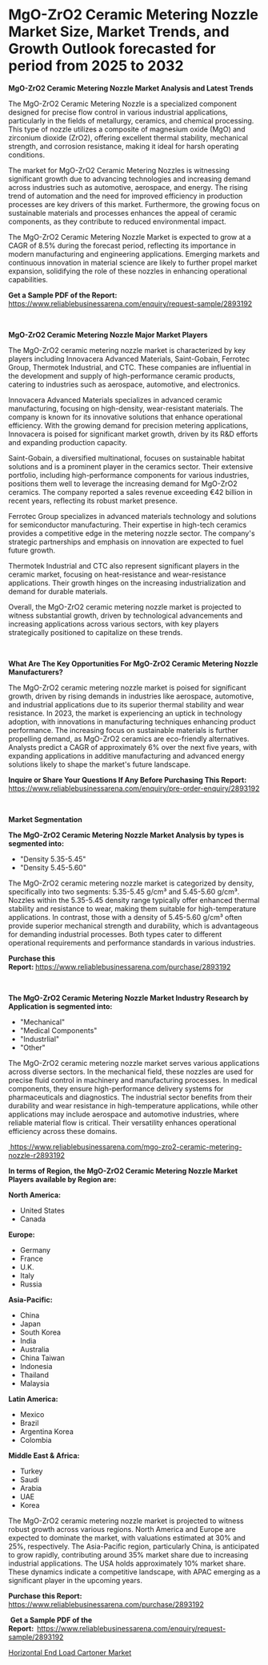<p><h1>MgO-ZrO2 Ceramic Metering Nozzle Market Size, Market Trends, and Growth Outlook forecasted for period from 2025 to 2032</h1></p><p><strong>MgO-ZrO2 Ceramic Metering Nozzle Market Analysis and Latest Trends</strong></p>
<p><p>The MgO-ZrO2 Ceramic Metering Nozzle is a specialized component designed for precise flow control in various industrial applications, particularly in the fields of metallurgy, ceramics, and chemical processing. This type of nozzle utilizes a composite of magnesium oxide (MgO) and zirconium dioxide (ZrO2), offering excellent thermal stability, mechanical strength, and corrosion resistance, making it ideal for harsh operating conditions.</p><p>The market for MgO-ZrO2 Ceramic Metering Nozzles is witnessing significant growth due to advancing technologies and increasing demand across industries such as automotive, aerospace, and energy. The rising trend of automation and the need for improved efficiency in production processes are key drivers of this market. Furthermore, the growing focus on sustainable materials and processes enhances the appeal of ceramic components, as they contribute to reduced environmental impact.</p><p>The MgO-ZrO2 Ceramic Metering Nozzle Market is expected to grow at a CAGR of 8.5% during the forecast period, reflecting its importance in modern manufacturing and engineering applications. Emerging markets and continuous innovation in material science are likely to further propel market expansion, solidifying the role of these nozzles in enhancing operational capabilities.</p></p>
<p><strong>Get a Sample PDF of the Report:&nbsp;</strong> <a href="https://www.reliablebusinessarena.com/enquiry/request-sample/2893192?utm_campaign=1892&utm_medium=2&utm_source=Github&utm_content=ia&utm_term=15032025&utm_id=mgo-zro2-ceramic-metering-nozzle">https://www.reliablebusinessarena.com/enquiry/request-sample/2893192</a></p>
<p>&nbsp;</p>
<p><strong>MgO-ZrO2 Ceramic Metering Nozzle Major Market Players</strong></p>
<p><p>The MgO-ZrO2 ceramic metering nozzle market is characterized by key players including Innovacera Advanced Materials, Saint-Gobain, Ferrotec Group, Thermotek Industrial, and CTC. These companies are influential in the development and supply of high-performance ceramic products, catering to industries such as aerospace, automotive, and electronics.</p><p>Innovacera Advanced Materials specializes in advanced ceramic manufacturing, focusing on high-density, wear-resistant materials. The company is known for its innovative solutions that enhance operational efficiency. With the growing demand for precision metering applications, Innovacera is poised for significant market growth, driven by its R&D efforts and expanding production capacity.</p><p>Saint-Gobain, a diversified multinational, focuses on sustainable habitat solutions and is a prominent player in the ceramics sector. Their extensive portfolio, including high-performance components for various industries, positions them well to leverage the increasing demand for MgO-ZrO2 ceramics. The company reported a sales revenue exceeding €42 billion in recent years, reflecting its robust market presence.</p><p>Ferrotec Group specializes in advanced materials technology and solutions for semiconductor manufacturing. Their expertise in high-tech ceramics provides a competitive edge in the metering nozzle sector. The company's strategic partnerships and emphasis on innovation are expected to fuel future growth.</p><p>Thermotek Industrial and CTC also represent significant players in the ceramic market, focusing on heat-resistance and wear-resistance applications. Their growth hinges on the increasing industrialization and demand for durable materials.</p><p>Overall, the MgO-ZrO2 ceramic metering nozzle market is projected to witness substantial growth, driven by technological advancements and increasing applications across various sectors, with key players strategically positioned to capitalize on these trends.</p></p>
<p>&nbsp;</p>
<p><strong>What Are The Key Opportunities For MgO-ZrO2 Ceramic Metering Nozzle Manufacturers?</strong></p>
<p><p>The MgO-ZrO2 ceramic metering nozzle market is poised for significant growth, driven by rising demands in industries like aerospace, automotive, and industrial applications due to its superior thermal stability and wear resistance. In 2023, the market is experiencing an uptick in technology adoption, with innovations in manufacturing techniques enhancing product performance. The increasing focus on sustainable materials is further propelling demand, as MgO-ZrO2 ceramics are eco-friendly alternatives. Analysts predict a CAGR of approximately 6% over the next five years, with expanding applications in additive manufacturing and advanced energy solutions likely to shape the market's future landscape.</p></p>
<p><strong>Inquire or Share Your Questions If Any Before Purchasing This Report:</strong> <a href="https://www.reliablebusinessarena.com/enquiry/pre-order-enquiry/2893192?utm_campaign=1892&utm_medium=2&utm_source=Github&utm_content=ia&utm_term=15032025&utm_id=mgo-zro2-ceramic-metering-nozzle">https://www.reliablebusinessarena.com/enquiry/pre-order-enquiry/2893192</a></p>
<p>&nbsp;</p>
<p><strong>Market Segmentation</strong></p>
<p><strong>The MgO-ZrO2 Ceramic Metering Nozzle Market Analysis by types is segmented into:</strong></p>
<p><ul><li>"Density 5.35-5.45"</li><li>"Density 5.45-5.60"</li></ul></p>
<p><p>The MgO-ZrO2 ceramic metering nozzle market is categorized by density, specifically into two segments: 5.35-5.45 g/cm³ and 5.45-5.60 g/cm³. Nozzles within the 5.35-5.45 density range typically offer enhanced thermal stability and resistance to wear, making them suitable for high-temperature applications. In contrast, those with a density of 5.45-5.60 g/cm³ often provide superior mechanical strength and durability, which is advantageous for demanding industrial processes. Both types cater to different operational requirements and performance standards in various industries.</p></p>
<p><strong>Purchase this Report:&nbsp;</strong><a href="https://www.reliablebusinessarena.com/purchase/2893192?utm_campaign=1892&utm_medium=2&utm_source=Github&utm_content=ia&utm_term=15032025&utm_id=mgo-zro2-ceramic-metering-nozzle">https://www.reliablebusinessarena.com/purchase/2893192</a></p>
<p>&nbsp;</p>
<p><strong>The MgO-ZrO2 Ceramic Metering Nozzle Market Industry Research by Application is segmented into:</strong></p>
<p><ul><li>"Mechanical"</li><li>"Medical Components"</li><li>"IndustrIial"</li><li>"Other"</li></ul></p>
<p><p>The MgO-ZrO2 ceramic metering nozzle market serves various applications across diverse sectors. In the mechanical field, these nozzles are used for precise fluid control in machinery and manufacturing processes. In medical components, they ensure high-performance delivery systems for pharmaceuticals and diagnostics. The industrial sector benefits from their durability and wear resistance in high-temperature applications, while other applications may include aerospace and automotive industries, where reliable material flow is critical. Their versatility enhances operational efficiency across these domains.</p></p>
<p><a href="https://www.reliablebusinessarena.com/mgo-zro2-ceramic-metering-nozzle-r2893192?utm_campaign=1892&utm_medium=2&utm_source=Github&utm_content=ia&utm_term=15032025&utm_id=mgo-zro2-ceramic-metering-nozzle">&nbsp;https://www.reliablebusinessarena.com/mgo-zro2-ceramic-metering-nozzle-r2893192</a></p>
<p><strong>In terms of Region, the MgO-ZrO2 Ceramic Metering Nozzle Market Players available by Region are:</strong></p>
<p>
    <p> <strong> North America: </strong>
        <ul>
            <li>United States</li>
            <li>Canada</li>
        </ul>
        </p> 
    <p> <strong> Europe: </strong>
        <ul>
            <li>Germany</li>
            <li>France</li>
            <li>U.K.</li>
            <li>Italy</li>
            <li>Russia</li>
        </ul>
        </p> 
    <p> <strong> Asia-Pacific: </strong>
        <ul>
            <li>China</li>
            <li>Japan</li>
            <li>South Korea</li>
            <li>India</li>
            <li>Australia</li>
            <li>China Taiwan</li>
            <li>Indonesia</li>
            <li>Thailand</li>
            <li>Malaysia</li>
        </ul>
        </p> 
    <p> <strong> Latin America: </strong>
        <ul>
            <li>Mexico</li>
            <li>Brazil</li>
            <li>Argentina Korea</li>
            <li>Colombia</li>
        </ul>
        </p> 
    <p> <strong> Middle East & Africa: </strong>
        <ul>
            <li>Turkey</li>
            <li>Saudi</li>
            <li>Arabia</li>
            <li>UAE</li>
            <li>Korea</li>
        </ul>
    </p>
    </p>
<p><p>The MgO-ZrO2 ceramic metering nozzle market is projected to witness robust growth across various regions. North America and Europe are expected to dominate the market, with valuations estimated at 30% and 25%, respectively. The Asia-Pacific region, particularly China, is anticipated to grow rapidly, contributing around 35% market share due to increasing industrial applications. The USA holds approximately 10% market share. These dynamics indicate a competitive landscape, with APAC emerging as a significant player in the upcoming years.</p></p>
<p><strong>Purchase this Report: </strong><a href="https://www.reliablebusinessarena.com/purchase/2893192?utm_campaign=1892&utm_medium=2&utm_source=Github&utm_content=ia&utm_term=15032025&utm_id=mgo-zro2-ceramic-metering-nozzle">https://www.reliablebusinessarena.com/purchase/2893192</a></p>
<p>&nbsp;<strong>Get a Sample PDF of the Report:&nbsp;&nbsp;</strong><a href="https://www.reliablebusinessarena.com/enquiry/request-sample/2893192?utm_campaign=1892&utm_medium=2&utm_source=Github&utm_content=ia&utm_term=15032025&utm_id=mgo-zro2-ceramic-metering-nozzle">https://www.reliablebusinessarena.com/enquiry/request-sample/2893192</a></p>
<p><strong></strong></p>
<p><p><a href="https://github.com/provorikovar/Market-Research-Report-List-7/blob/main/horizontal-end-load-cartoner-market.md?utm_campaign=1892&utm_medium=2&utm_source=Github&utm_content=ia&utm_term=15032025&utm_id=mgo-zro2-ceramic-metering-nozzle">Horizontal End Load Cartoner Market</a></p></p>